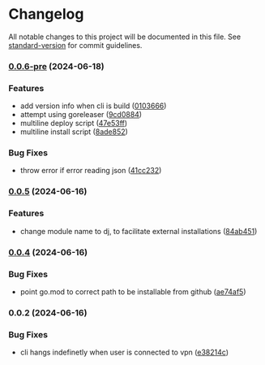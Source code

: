 # Changelog

All notable changes to this project will be documented in this file. See [standard-version](https://github.com/conventional-changelog/standard-version) for commit guidelines.

### [0.0.6-pre](https://github.com/ashish10alex/dj/compare/v0.0.5...v0.0.6-pre) (2024-06-18)


### Features

* add version info when cli is build ([0103666](https://github.com/ashish10alex/dj/commit/0103666764a93bc2a3ec5923d5f173c56c9ccef1))
* attempt using goreleaser ([9cd0884](https://github.com/ashish10alex/dj/commit/9cd08843080baf0c15613de2018fa4215f922865))
* multiline deploy script ([47e53ff](https://github.com/ashish10alex/dj/commit/47e53ff1fe84dcac61e7b72319f941540c1c7bd9))
* multiline install script ([8ade852](https://github.com/ashish10alex/dj/commit/8ade8522839180f37de12598bfaa01587ebf2de6))


### Bug Fixes

* throw error if error reading json ([41cc232](https://github.com/ashish10alex/dj/commit/41cc23280d338d439dafa887c4b49ed11e79d242))

### [0.0.5](https://github.com/ashish10alex/dataform_json_parser/compare/v0.0.4...v0.0.5) (2024-06-16)


### Features

* change module name to dj, to facilitate external installations ([84ab451](https://github.com/ashish10alex/dataform_json_parser/commit/84ab451de8a02fe86fae5e7ad040923f5a76f6fa))

### [0.0.4](https://github.com/ashish10alex/dataform_json_parser/compare/v0.0.3...v0.0.4) (2024-06-16)

### Bug Fixes

* point go.mod to correct path to be installable from github ([ae74af5](https://github.com/ashish10alex/dataform_json_parser/commit/ae74af5bfa4cc7c48fd15e385407f2b2fa752916))

### 0.0.2 (2024-06-16)


### Bug Fixes

* cli hangs indefinetly when user is connected to vpn ([e38214c](https://github.com/ashish10alex/dataform_json_parser/commit/e38214c81c0260974a3069e19e64cdf8a78f6c58))
